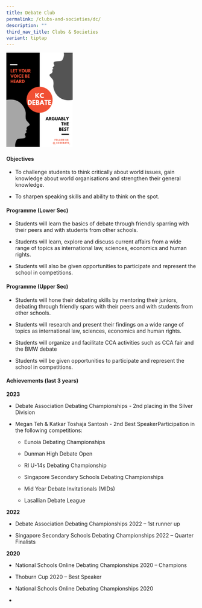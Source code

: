 ```yaml
---
title: Debate Club
permalink: /clubs-and-societies/dc/
description: ""
third_nav_title: Clubs & Societies
variant: tiptap
---
```

<div class="isomer-image-wrapper">
<img style="width:35%" height="auto" width="100%" src="/images/CCA/KC%20DEBATE.png">
</div>
<h4>Objectives</h4>
<ul data-tight="true" class="tight">
<li>
<p>To challenge students to think critically about world issues, gain knowledge
about world organisations and strengthen their general knowledge.</p>
</li>
<li>
<p>To sharpen speaking skills and ability to think on the spot.</p>
</li>
</ul>
<h4>Programme (Lower Sec)</h4>
<ul data-tight="true" class="tight">
<li>
<p>Students will learn the basics of debate through friendly sparring with
their peers and with students from other schools.</p>
</li>
<li>
<p>Students will learn, explore and discuss current affairs from a wide range
of topics as international law, sciences, economics and human rights.</p>
</li>
<li>
<p>Students will also be given opportunities to participate and represent
the school in competitions.</p>
</li>
</ul>
<h4>Programme (Upper Sec)</h4>
<ul data-tight="true" class="tight">
<li>
<p>Students will hone their debating skills by mentoring their juniors, debating
through friendly spars with their peers and with students from other schools.</p>
</li>
<li>
<p>Students will research and present their findings on a wide range of topics
as international law, sciences, economics and human rights.</p>
</li>
<li>
<p>Students will organize and facilitate CCA activities such as CCA fair
and the BMW debate</p>
</li>
<li>
<p>Students will be given opportunities to participate and represent the
school in competitions.</p>
</li>
</ul>
<h4>Achievements (last 3 years)</h4>
<p><strong>2023</strong>
</p>
<ul data-tight="true" class="tight">
<li>
<p>Debate Association Debating Championships - 2nd placing in the Silver
Division</p>
</li>
<li>
<p>Megan Teh &amp; Katkar Toshaja Santosh - 2nd Best SpeakerParticipation
in the following competitions:</p>
<ul data-tight="true" class="tight">
<li>
<p>Eunoia Debating Championships</p>
</li>
<li>
<p>Dunman High Debate Open</p>
</li>
<li>
<p>RI U-14s Debating Championship</p>
</li>
<li>
<p>Singapore Secondary Schools Debating Championships</p>
</li>
<li>
<p>Mid Year Debate Invitationals (MIDs)</p>
</li>
<li>
<p>Lasallian Debate League</p>
</li>
</ul>
</li>
</ul>
<p><strong>2022</strong>
</p>
<ul data-tight="true" class="tight">
<li>
<p>Debate Association Debating Championships 2022 – 1st runner up</p>
</li>
<li>
<p>Singapore Secondary Schools Debating Championships 2022 – Quarter Finalists</p>
</li>
</ul>
<p><strong>2020</strong>
</p>
<ul data-tight="true" class="tight">
<li>
<p>National Schools Online Debating Championships 2020 – Champions</p>
</li>
<li>
<p>Thoburn Cup 2020 – Best Speaker</p>
</li>
<li>
<p>National Schools Online Debating Championships 2020</p>
</li>
<li>
<p></p>
</li>
</ul>
<p></p>